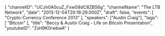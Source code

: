 {
    "channelID": "UCJn0A0cuZ_FxwG8dC8ZBS6g",
    "channelName": "The LTB Network",
    "date": "2013-12-04T20:16:29.000Z",
    "draft": false,
    "events": [
        "Crypto-Currency Conference 2013"
    ],
    "speakers": ["Austin Craig"],
    "tags": [
        "Bitcoin"
    ],
    "title": "Beccy & Austin Craig - Life on Bitcoin Presentation",
    "youtubeID": "ZsH9K0rwbwA"
}
